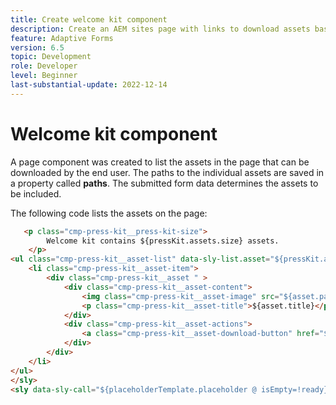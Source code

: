 ```yaml
---
title: Create welcome kit component
description: Create an AEM sites page with links to download assets based on submitted form data.
feature: Adaptive Forms
version: 6.5
topic: Development
role: Developer
level: Beginner
last-substantial-update: 2022-12-14
---
```

# Welcome kit component

A page component was created to list the assets in the page that can be downloaded by the end user. The paths to the individual assets are saved in a property called **paths**. The submitted form data determines the assets to be included.

The following code lists the assets on the page:

```html
   <p class="cmp-press-kit__press-kit-size">
        Welcome kit contains ${pressKit.assets.size} assets.
    </p>
<ul class="cmp-press-kit__asset-list" data-sly-list.asset="${pressKit.assets}">
    <li class="cmp-press-kit__asset-item">
        <div class="cmp-press-kit__asset " >
            <div class="cmp-press-kit__asset-content">
                <img class="cmp-press-kit__asset-image" src="${asset.path}/jcr:content/renditions/cq5dam.thumbnail.319.319.png" alt="${asset.name}"/>
                <p class="cmp-press-kit__asset-title">${asset.title}</p>
            </div>
            <div class="cmp-press-kit__asset-actions">
                <a class="cmp-press-kit__asset-download-button" href="${asset.path}">Download</a>
            </div>
        </div>
    </li>
</ul>
</sly>
<sly data-sly-call="${placeholderTemplate.placeholder @ isEmpty=!ready}"></sly>

```



